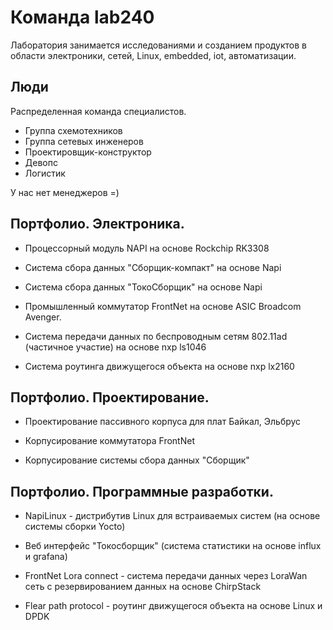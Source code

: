 # Команда lab240

Лаборатория занимается исследованиями и созданием продуктов в области электроники, сетей, Linux, embedded, iot, автоматизации.

## Люди

Распределенная команда специалистов. 

- Группа схемотехников  
- Группа сетевых инженеров 
- Проектировщик-конструктор
- Девопс
- Логистик

У нас нет менеджеров =)

## Портфолио. Электроника.

- Процессорный модуль NAPI на основе Rockchip RK3308

- Система сбора данных "Сборщик-компакт" на основе Napi

- Система сбора данных "ТокоСборщик" на основе Napi

-  Промышленный коммутатор FrontNet на основе ASIC Broadcom Avenger.

-  Система передачи данных по беспроводным сетям 802.11ad (частичное участие) на основе nxp ls1046
  
- Система роутинга движущегося объекта на основе nxp lx2160 

## Портфолио. Проектирование.

- Проектирование пассивного корпуса для плат Байкал, Эльбрус
  
- Корпусирование коммутатора FrontNet
  
- Корпусирование системы сбора данных "Сборщик"


## Портфолио. Программные разработки.

- NapiLinux - дистрибутив Linux для встраиваемых систем (на основе системы сборки Yocto) 
  
- Веб интерфейс "Токосборщик" (система статистики на основе influx и grafana)
  
- FrontNet Lora connect - система передачи данных через LoraWan сеть с резервированием данных на основе ChirpStack
  
- Flear path protocol - роутинг движущегося объекта на основе Linux и DPDK
  
